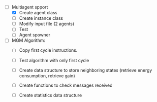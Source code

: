 
- [ ] Multiagent spport
    - [x] Create agent class
    - [ ] Create instance class
    - [ ] Modify input file (2 agents)
    - [ ] Test
    - [ ] Agent spowner

- [ ] MGM Algorithm:
    - [ ] Copy first cycle instructions.
    - [ ] Test algorithm with only first cycle
    - [ ] Create data structure to store neighboring states (retrieve energy consumption, retrieve gain)
    - [ ] Create functions to check messages received
    - [ ] Create statistics data structure
    
